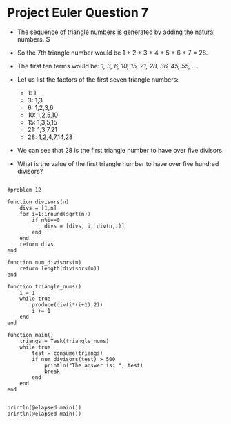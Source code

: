 Project Euler Question 7
========================================
- The sequence of triangle numbers is generated by adding the natural numbers. S
- So the 7th triangle number would be 1 + 2 + 3 + 4 + 5 + 6 + 7 = 28. 
- The first ten terms would be: *1, 3, 6, 10, 15, 21, 28, 36, 45, 55, ...*
- Let us list the factors of the first seven triangle numbers:

  -  1: 1
  -  3: 1,3
  -  6: 1,2,3,6
  -  10: 1,2,5,10
  -  15: 1,3,5,15
  -  21: 1,3,7,21
  -  28: 1,2,4,7,14,28

- We can see that 28 is the first triangle number to have over five divisors.
- What is the value of the first triangle number to have over five hundred divisors?

<pre><code>
#problem 12

function divisors(n)
	divs = [1,n]
	for i=1:iround(sqrt(n))
		if n%i==0
			divs = [divs, i, div(n,i)]
		end
	end
	return divs
end

function num_divisors(n)
	return length(divisors(n))
end

function triangle_nums()
	i = 1
	while true
		produce(div(i*(i+1),2))
		i += 1
	end
end

function main()
	triangs = Task(triangle_nums)
	while true
		test = consume(triangs)
		if num_divisors(test) > 500
			println("The answer is: ", test)
			break
		end
	end
end


println(@elapsed main())
println(@elapsed main())
</code></pre>
